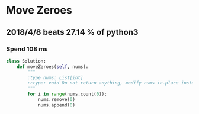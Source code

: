 # Move Zeroes

## 2018/4/8 beats 27.14 % of python3
### Spend 108 ms
```python
class Solution:
    def moveZeroes(self, nums):
        """
        :type nums: List[int]
        :rtype: void Do not return anything, modify nums in-place instead.
        """
        for i in range(nums.count(0)):
            nums.remove(0)
            nums.append(0)
```
